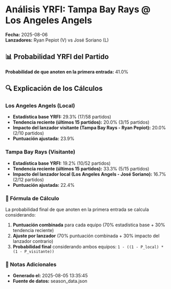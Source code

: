 # Análisis YRFI: Tampa Bay Rays @ Los Angeles Angels

**Fecha:** 2025-08-06  
**Lanzadores:** Ryan Pepiot (V) vs José Soriano (L)

## 📊 Probabilidad YRFI del Partido

**Probabilidad de que anoten en la primera entrada:** 41.0%

## 🔍 Explicación de los Cálculos

### Los Angeles Angels (Local)
- **Estadística base YRFI:** 29.3% (17/58 partidos)
- **Tendencia reciente (últimos 15 partidos):** 20.0% (3/15 partidos)
- **Impacto del lanzador visitante (Tampa Bay Rays - Ryan Pepiot):** 20.0% (2/10 partidos)
- **Puntuación ajustada:** 23.9%

### Tampa Bay Rays (Visitante)
- **Estadística base YRFI:** 19.2% (10/52 partidos)
- **Tendencia reciente (últimos 15 partidos):** 33.3% (5/15 partidos)
- **Impacto del lanzador local (Los Angeles Angels - José Soriano):** 16.7% (2/12 partidos)
- **Puntuación ajustada:** 22.4%

### 📝 Fórmula de Cálculo

La probabilidad final de que anoten en la primera entrada se calcula considerando:
1. **Puntuación combinada** para cada equipo (70% estadística base + 30% tendencia reciente)
2. **Ajuste por lanzador** (70% puntuación combinada + 30% impacto del lanzador contrario)
3. **Probabilidad final** considerando ambos equipos: `1 - ((1 - P_local) * (1 - P_visitante))`

### 📌 Notas Adicionales

- **Generado el:** 2025-08-05 13:35:45
- **Fuente de datos:** season_data.json
